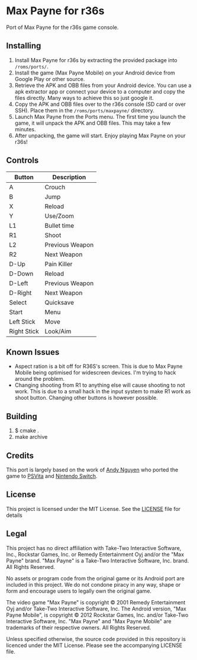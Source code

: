 # Max Payne for r36s

Port of Max Payne for the r36s game console.

## Installing

1. Install Max Payne for r36s by extracting the provided package into `/roms/ports/`.
2. Install the game (Max Payne Mobile) on your Android device from Google Play or other source.
3. Retrieve the APK and OBB files from your Android device. You can use a apk extractor app or connect your device to a computer and copy the files directly. Many ways to achieve this so just google it.
4. Copy the APK and OBB files over to the r36s console (SD card or over SSH). Place them in the `/roms/ports/maxpayne/` directory.
5. Launch Max Payne from the Ports menu. The first time you launch the game, it will unpack the APK and OBB files. This may take a few minutes.
6. After unpacking, the game will start. Enjoy playing Max Payne on your r36s!

## Controls

| Button     | Description      |
|------------|------------------|
| A          | Crouch           |
| B          | Jump             |
| X          | Reload           |
| Y          | Use/Zoom         |
| L1         | Bullet time      |
| R1         | Shoot            |
| L2         | Previous Weapon  |
| R2         | Next Weapon      |
| D-Up       | Pain Killer      |
| D-Down     | Reload           |
| D-Left     | Previous Weapon  |
| D-Right    | Next Weapon      |
| Select     | Quicksave        |
| Start      | Menu             |
| Left Stick | Move             |
| Right Stick| Look/Aim         |

## Known Issues
- Aspect ration is a bit off for R36S's screen. This is due to Max Payne Mobile being optimised for widescreen devices. I'm trying to hack around the problem.
- Changing shooting from R1 to anything else will cause shooting to not work. This is due to a small hack in the input system to make R1 work as shoot button. Changing other buttons is however possible. 

## Building
1. $ cmake .
2. make archive

## Credits

This port is largely based on the work of [Andy Nguyen](https://github.com/fgsfdsfgs) who ported the game to [PSVita](https://github.com/fgsfdsfgs/max_vita) and [Nintendo Switch](https://github.com/fgsfdsfgs/max_nx).

## License
This project is licensed under the MIT License. See the [LICENSE](LICENSE) file for details

## Legal

This project has no direct affiliation with Take-Two Interactive Software, Inc., Rockstar Games, Inc. or Remedy Entertainment Oyj and/or the "Max Payne" brand. "Max Payne" is a Take-Two Interactive Software, Inc. brand. All Rights Reserved.

No assets or program code from the original game or its Android port are included in this project. We do not condone piracy in any way, shape or form and encourage users to legally own the original game.

The video game "Max Payne" is copyright © 2001 Remedy Entertainment Oyj and/or Take-Two Interactive Software, Inc. The Android version, "Max Payne Mobile", is copyright © 2012 Rockstar Games, Inc. and/or Take-Two Interactive Software, Inc. "Max Payne" and "Max Payne Mobile" are trademarks of their respective owners. All Rights Reserved.

Unless specified otherwise, the source code provided in this repository is licenced under the MIT License. Please see the accompanying LICENSE file.